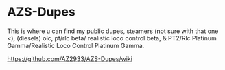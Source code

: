 # AZS-Dupes
This is where u can find my public dupes, steamers (not sure with that one <), (diesels) olc, pt/rlc beta/ realistic loco control beta,
& PT2/Rlc Platinum Gamma/Realistic Loco Control Platinum Gamma.

https://github.com/AZ2933/AZS-Dupes/wiki
